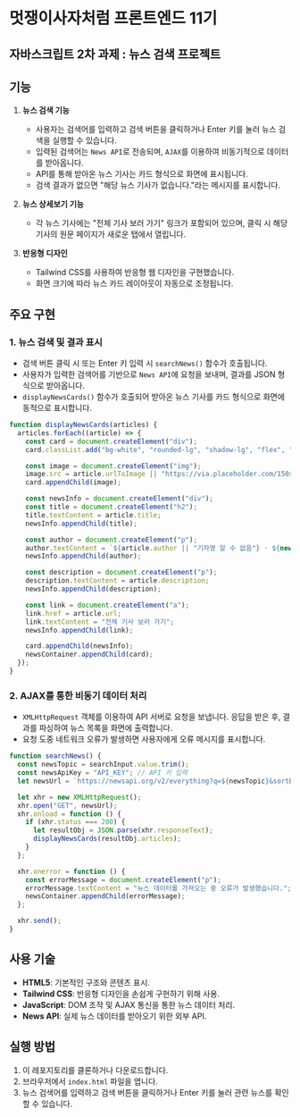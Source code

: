 
# 멋쟁이사자처럼 프론트엔드 11기

## 자바스크립트 2차 과제 : 뉴스 검색 프로젝트

## 기능

1. **뉴스 검색 기능**
   - 사용자는 검색어를 입력하고 검색 버튼을 클릭하거나 Enter 키를 눌러 뉴스 검색을 실행할 수 있습니다.
   - 입력된 검색어는 `News API`로 전송되며, `AJAX`를 이용하여 비동기적으로 데이터를 받아옵니다.
   - API를 통해 받아온 뉴스 기사는 카드 형식으로 화면에 표시됩니다.
   - 검색 결과가 없으면 "해당 뉴스 기사가 없습니다."라는 메시지를 표시합니다.

2. **뉴스 상세보기 기능**
   - 각 뉴스 기사에는 "전체 기사 보러 가기" 링크가 포함되어 있으며, 클릭 시 해당 기사의 원문 페이지가 새로운 탭에서 열립니다.

3. **반응형 디자인**
   - Tailwind CSS를 사용하여 반응형 웹 디자인을 구현했습니다.
   - 화면 크기에 따라 뉴스 카드 레이아웃이 자동으로 조정됩니다.

## 주요 구현

### 1. 뉴스 검색 및 결과 표시

- 검색 버튼 클릭 시 또는 Enter 키 입력 시 `searchNews()` 함수가 호출됩니다.
- 사용자가 입력한 검색어를 기반으로 `News API`에 요청을 보내며, 결과를 JSON 형식으로 받아옵니다.
- `displayNewsCards()` 함수가 호출되어 받아온 뉴스 기사를 카드 형식으로 화면에 동적으로 표시합니다.
  
```javascript
function displayNewsCards(articles) {
  articles.forEach((article) => {
    const card = document.createElement("div");
    card.classList.add("bg-white", "rounded-lg", "shadow-lg", "flex", "mb-6");

    const image = document.createElement("img");
    image.src = article.urlToImage || "https://via.placeholder.com/150x100?text=No+Image";
    card.appendChild(image);

    const newsInfo = document.createElement("div");
    const title = document.createElement("h2");
    title.textContent = article.title;
    newsInfo.appendChild(title);

    const author = document.createElement("p");
    author.textContent = `${article.author || "기자명 알 수 없음"} · ${new Date(article.publishedAt).toLocaleDateString()}`;
    newsInfo.appendChild(author);

    const description = document.createElement("p");
    description.textContent = article.description;
    newsInfo.appendChild(description);

    const link = document.createElement("a");
    link.href = article.url;
    link.textContent = "전체 기사 보러 가기";
    newsInfo.appendChild(link);

    card.appendChild(newsInfo);
    newsContainer.appendChild(card);
  });
}
```

### 2. AJAX를 통한 비동기 데이터 처리

- `XMLHttpRequest` 객체를 이용하여 API 서버로 요청을 보냅니다. 응답을 받은 후, 결과를 파싱하여 뉴스 목록을 화면에 출력합니다.
- 요청 도중 네트워크 오류가 발생하면 사용자에게 오류 메시지를 표시합니다.

```javascript
function searchNews() {
  const newsTopic = searchInput.value.trim();
  const newsApiKey = "API_KEY"; // API 키 입력
  let newsUrl = `https://newsapi.org/v2/everything?q=${newsTopic}&sortBy=relevancy&apiKey=${newsApiKey}`;

  let xhr = new XMLHttpRequest();
  xhr.open("GET", newsUrl);
  xhr.onload = function () {
    if (xhr.status === 200) {
      let resultObj = JSON.parse(xhr.responseText);
      displayNewsCards(resultObj.articles);
    }
  };

  xhr.onerror = function () {
    const errorMessage = document.createElement("p");
    errorMessage.textContent = "뉴스 데이터를 가져오는 중 오류가 발생했습니다.";
    newsContainer.appendChild(errorMessage);
  };

  xhr.send();
}
```

## 사용 기술

- **HTML5**: 기본적인 구조와 콘텐츠 표시.
- **Tailwind CSS**: 반응형 디자인을 손쉽게 구현하기 위해 사용.
- **JavaScript**: DOM 조작 및 AJAX 통신을 통한 뉴스 데이터 처리.
- **News API**: 실제 뉴스 데이터를 받아오기 위한 외부 API.

## 실행 방법

1. 이 레포지토리를 클론하거나 다운로드합니다.
2. 브라우저에서 `index.html` 파일을 엽니다.
3. 뉴스 검색어를 입력하고 검색 버튼을 클릭하거나 Enter 키를 눌러 관련 뉴스를 확인할 수 있습니다.


